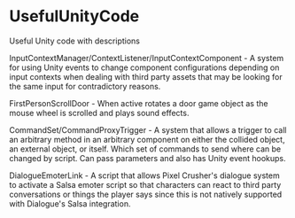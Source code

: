 # UsefulUnityCode
Useful Unity code with descriptions

InputContextManager/ContextListener/InputContextComponent - A system for using Unity events to change component configurations depending on input contexts when dealing with third party assets that may be looking for the same input for contradictory reasons.

FirstPersonScrollDoor - When active rotates a door game object as the mouse wheel is scrolled and plays sound effects.

CommandSet/CommandProxyTrigger - A system that allows a trigger to call an arbitrary method in an arbitrary component on either the collided object, an external object, or itself. Which set of commands to send where can be changed by script. Can pass parameters and also has Unity event hookups. 

DialogueEmoterLink - A script that allows Pixel Crusher's dialogue system to activate a Salsa emoter script so that characters can react to third party conversations or things the player says since this is not natively supported with Dialogue's Salsa integration.
